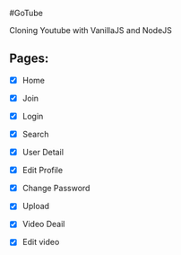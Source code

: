 #GoTube

Cloning Youtube with VanillaJS and NodeJS

## Pages:

- [x] Home
- [x] Join
- [x] Login
- [x] Search

- [x] User Detail
- [x] Edit Profile
- [x] Change Password
- [x] Upload
- [x] Video Deail
- [x] Edit video
  
